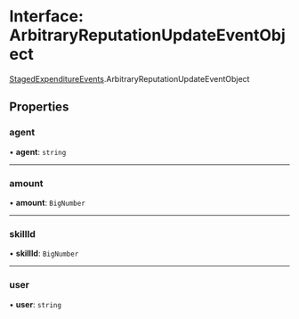 # Interface: ArbitraryReputationUpdateEventObject

[StagedExpenditureEvents](../modules/StagedExpenditureEvents.md).ArbitraryReputationUpdateEventObject

## Properties

### agent

• **agent**: `string`

___

### amount

• **amount**: `BigNumber`

___

### skillId

• **skillId**: `BigNumber`

___

### user

• **user**: `string`
